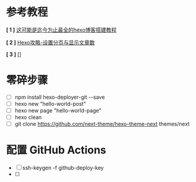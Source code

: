 # 参考教程

**[ 1 ]** [这可能是迄今为止最全的hexo博客搭建教程](https://cloud.tencent.com/developer/article/1520557)

**[ 2 ]** [Hexo攻略-设置分页与显示文章数](https://blog.csdn.net/qq_39181839/article/details/109477431)

**[ 3 ]** []



# 零碎步骤

- [ ] npm install hexo-deployer-git --save
- [ ] hexo new "hello-world-post"
- [ ] hexo new page "hello-world-page"
- [ ] hexo clean
- [ ] git clone https://github.com/next-theme/hexo-theme-next themes/next

# 配置 GitHub Actions

- [ ] ssh-keygen -f github-deploy-key
- [ ] 